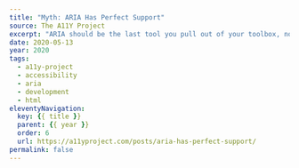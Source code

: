 ```yaml
---
title: "Myth: ARIA Has Perfect Support"
source: The A11Y Project
excerpt: "ARIA should be the last tool you pull out of your toolbox, not your first"
date: 2020-05-13
year: 2020
tags:
  - a11y-project
  - accessibility
  - aria
  - development
  - html
eleventyNavigation:
  key: {{ title }}
  parent: {{ year }}
  order: 6
  url: https://a11yproject.com/posts/aria-has-perfect-support/
permalink: false
---
```

